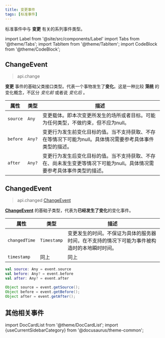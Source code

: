 ```yaml
---
title: 变更事件
tags: [标准事件]
---
```


标准事件中与 **变更** 有关的系列事件类型。

import Label from '@site/src/components/Label'
import Tabs from '@theme/Tabs';
import TabItem from '@theme/TabItem';
import CodeBlock from '@theme/CodeBlock';

## ChangeEvent
> <Label>api.change</Label>

**变更** 事件的基础父类接口类型。代表一个事物发生了**变化**。这是一种比较 **笼统** 的变化概念，不区分 _变化前_ 或者说 _变化后_ 。

| 属性       | 类型     | 描述                                                            |
|----------|--------|---------------------------------------------------------------|
| `source` | `Any`  | 变更载体。即本次变更所发生的场所或者目标。可能为任何类型，不做约束，但不应为null。                   |
| `before` | `Any?` | 变更行为发生前变化目标的值。当不支持获取、不存在等情况下可能为null。具体情况需要参考具体事件类型的描述。        |
| `after`  | `Any?` | 变更行为发生后变化目标的值。当不支持获取、不存在、尚未发生变更等情况下可能为null。具体情况需要参考具体事件类型的描述。 |


## ChangedEvent
> <Label>api.changed</Label>
> <a href='#changeevent'><Label type='success'>ChangeEvent</Label></a>

[**ChangeEvent**](#changeevent) 的基础子类型，代表为**已经发生了变化**的变化事件。

| 属性            | 类型          | 描述                                             |
|---------------|-------------|------------------------------------------------|
| `changedTime` | `Timestamp` | 变更发生的时间。不保证为具体的服务器时间，在不支持的情况下可能为事件被构造时的本地瞬时时间。 |
| `timestamp`   | 同上          | 同上                                             |


<Tabs groupId="code">
<TabItem value="Kotlin">

```kotlin
val source: Any = event.source
val before: Any? = event.before
val after: Any? = event.after
```

</TabItem>
<TabItem value="Java">

```java
Object source = event.getSource();
Object before = event.getBefore();
Object after = event.getAfter();
```

</TabItem>
</Tabs>




## 其他相关事件

import DocCardList from '@theme/DocCardList';
import {useCurrentSidebarCategory} from '@docusaurus/theme-common';

<DocCardList items={useCurrentSidebarCategory().items} />

